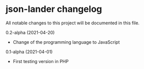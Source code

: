 # json-lander changelog

All notable changes to this project will be documented in this file.

0.2-alpha (2021-04-20)
* Change of the programming language to JavaScript

0.1-alpha (2021-04-01)
* First testing version in PHP
